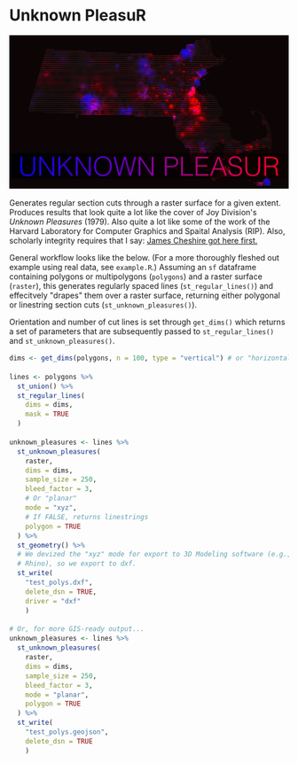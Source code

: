 # Unknown PleasuR

![Sample map generated by st_unknown_pleasures.](media/logo.png)

Generates regular section cuts through a raster surface for a given extent. Produces results that look quite a lot like the cover of Joy Division's _Unknown Pleasures_ (1979). Also quite a lot like some of the work of the Harvard Laboratory for Computer Graphics and Spaital Analysis (RIP). Also, scholarly integrity requires that I say: [James Cheshire got here first.](https://jcheshire.com/resources/joy-division-population-surfaces-and-pioneering-electronic-cartography/)

General workflow looks like the below. (For a more thoroughly fleshed out example using real data, see `example.R`.) Assuming an `sf` dataframe containing polygons or multipolygons (`polygons`) and a raster surface (`raster`), this generates regularly spaced lines (`st_regular_lines()`) and effecitvely "drapes" them over a raster surface, returning either polygonal or linestring section cuts (`st_unknown_pleasures()`).

Orientation and number of cut lines is set through `get_dims()` which returns a set of parameters that are subsequently passed to `st_regular_lines()` and `st_unknown_pleasures()`.

```r
dims <- get_dims(polygons, n = 100, type = "vertical") # or "horizontal"

lines <- polygons %>%
  st_union() %>%
  st_regular_lines(
    dims = dims,
    mask = TRUE
  )

unknown_pleasures <- lines %>%
  st_unknown_pleasures(
    raster,
    dims = dims,
    sample_size = 250, 
    bleed_factor = 3,
    # Or "planar"
    mode = "xyz",
    # If FALSE, returns linestrings
    polygon = TRUE
  ) %>%
  st_geometry() %>%
  # We devized the "xyz" mode for export to 3D Modeling software (e.g.,
  # Rhino), so we export to dxf.
  st_write( 
    "test_polys.dxf", 
    delete_dsn = TRUE, 
    driver = "dxf"
    )

# Or, for more GIS-ready output...
unknown_pleasures <- lines %>%
  st_unknown_pleasures(
    raster,
    dims = dims,
    sample_size = 250, 
    bleed_factor = 3,
    mode = "planar",
    polygon = TRUE
  ) %>%
  st_write( 
    "test_polys.geojson", 
    delete_dsn = TRUE
    )

```
